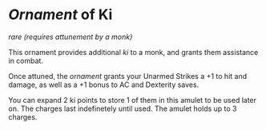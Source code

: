 # *Ornament* of Ki
*rare (requires attunement by a monk)*

This ornament provides additional *ki* to a monk, and grants them assistance in combat.

Once attuned, the *ornament* grants your Unarmed Strikes a +1 to hit and damage, as well as a +1 bonus to AC and Dexterity saves.

You can expand 2 ki points to store 1 of them in this amulet to be used later on. The charges last indefinetely until used. The amulet holds up to 3 charges.
